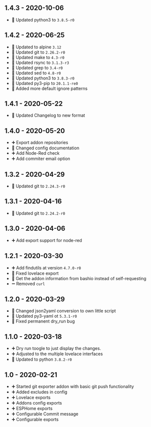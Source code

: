## 1.4.3 - 2020-10-06

* 🔼 Updated python3 to `3.8.5-r0`


## 1.4.2 - 2020-06-25

* 🔼 Updated to alpine `3.12`
* 🔼 Updated git to `2.26.2-r0`
* 🔼 Updated make to `4.3-r0`
* 🔼 Updated rsync to `3.1.3-r3`
* 🔼 Updated grep to `3.4-r0`
* 🔼 Updated sed to `4.8-r0`
* 🔼 Updated python3 to `3.8.3-r0`
* 🔼 Updated py3-pip to `20.1.1-re0`
* 🔨 Added more default ignore patterns


## 1.4.1 - 2020-05-22

* 🔨 Updated Changelog to new format


## 1.4.0 - 2020-05-20

* ➕ Export addon repositories
* 🔨 Changed config documentation
* ➕ Add Node-Red check
* ➕ Add commiter email option


## 1.3.2 - 2020-04-29

* 🔼 Updated git to `2.24.3-r0`


## 1.3.1 - 2020-04-16

* 🔼 Updated git to `2.24.2-r0`


## 1.3.0 - 2020-04-06

* ➕ Add export support for node-red


## 1.2.1 - 2020-03-30

* ➕ Add findutils at version `4.7.0-r0`
* 🐛 Fixed lovelace export
* 🔨 Get the addon information from bashio instead of self-requesting
* ➖ Removed `curl`


## 1.2.0 - 2020-03-29

* 🔨 Changed json2yaml conversion to own little script
* 🔼 Updated py3-yaml ot `5.3.1-r0`
* 🐛 Fixed permanent dry_run bug


## 1.1.0 - 2020-03-18

* ➕ Dry run toogle to just display the changes.
* ➕ Adjusted to the multiple lovelace interfaces
* 🔼 Updated to python `3.8.2-r0`


## 1.0 - 2020-02-21

* ➕ Started git exporter addon with basic git push functionality
* ➕ Added excludes in config
* ➕ Lovelace exports
* ➕ Addons config exports
* ➕ ESPHome exports
* ➕ Configurable Commit message
* ➕ Configurable exports
